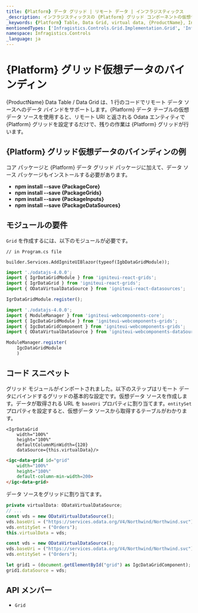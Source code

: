 ```yaml
---
title: {Platform} データ グリッド | リモート データ | インフラジスティックス
_description: インフラジスティックスの {Platform} グリッド コンポーネントの仮想データ ソースを使用してリモート データをバインドします。{ProductName} テーブル チュートリアルを是非お試しください!
_keywords: {Platform} Table, Data Grid, virtual data, {ProductName}, Infragistics, data binding, {Platform} テーブル, データ グリッド, 仮想データ, データ バインディング, インフラジスティックス
mentionedTypes: ['Infragistics.Controls.Grid.Implementation.Grid', 'Infragistics.Controls.Grid.Implementation.Column']
namespace: Infragistics.Controls
_language: ja
---
```

# {Platform} グリッド仮想データのバインディン

{ProductName} Data Table / Data Grid は、1 行のコードでリモート データ ソースへのデータ バインドをサポートします。{Platform} データ テーブルの仮想データ ソースを使用すると、リモート URI と返される Odata エンティティで {Platform} グリッドを設定するだけで、残りの作業は {Platform} グリッドが行います。

## {Platform} グリッド仮想データのバインディンの例


<code-view style="height: 600px"
           data-demos-base-url="{environment:dvDemosBaseUrl}"
           iframe-src="{environment:dvDemosBaseUrl}/grids/data-grid-binding-remote-data"
           alt="{Platform} グリッド仮想データのバインディンの例"
           github-src="grids/data-grid/binding-remote-data">
</code-view>

<div class="divider--half"></div>



<!-- Angular, React, WebComponents -->
コア パッケージと {Platform} データ グリッド パッケージに加えて、データ ソース パッケージもインストールする必要があります。

- **npm install --save {PackageCore}**
- **npm install --save {PackageGrids}**
- **npm install --save {PackageInputs}**
- **npm install --save {PackageDataSources}**

<!-- end: Angular, React, WebComponents -->

## モジュールの要件

`Grid` を作成するには、以下のモジュールが必要です。

```razor
// in Program.cs file

builder.Services.AddIgniteUIBlazor(typeof(IgbDataGridModule));
```

```ts
import './odatajs-4.0.0';
import { IgrDataGridModule } from 'igniteui-react-grids';
import { IgrDataGrid } from 'igniteui-react-grids';
import { ODataVirtualDataSource } from 'igniteui-react-datasources';

IgrDataGridModule.register();
```

```ts
import './odatajs-4.0.0';
import { ModuleManager } from 'igniteui-webcomponents-core';
import { IgcDataGridModule } from 'igniteui-webcomponents-grids';
import { IgcDataGridComponent } from 'igniteui-webcomponents-grids';
import { ODataVirtualDataSource } from 'igniteui-webcomponents-dataSource';

ModuleManager.register(
    IgcDataGridModule
    )

```

<div class="divider--half"></div>

## コード スニペット

グリッド モジュールがインポートされました。以下のステップはリモート データにバインドするグリッドの基本的な設定です。仮想データ ソースを作成します。データが取得される URL を `baseUri` プロパティに割り当てます。`entitySet` プロパティを設定すると、仮想データ ソースから取得するテーブルがわかります。

```tsx
<IgrDataGrid
    width="100%"
    height="100%"
    defaultColumnMinWidth={120}
    dataSource={this.virtualData}/>
```

```html
<igc-data-grid id="grid"
    width="100%"
    height="100%"
    default-column-min-width=200>
</igc-data-grid>
```

データ ソースをグリッドに割り当てます。

```ts
private virtualData: ODataVirtualDataSource;
// ...
const vds = new ODataVirtualDataSource();
vds.baseUri = ("https://services.odata.org/V4/Northwind/Northwind.svc");
vds.entitySet = ("Orders");
this.virtualData = vds;
```

```ts
const vds = new ODataVirtualDataSource();
vds.baseUri = ("https://services.odata.org/V4/Northwind/Northwind.svc");
vds.entitySet = ("Orders");

let grid1 = (document.getElementById("grid") as IgcDataGridComponent);
grid1.dataSource = vds;
```

## API メンバー

 - `Grid`
